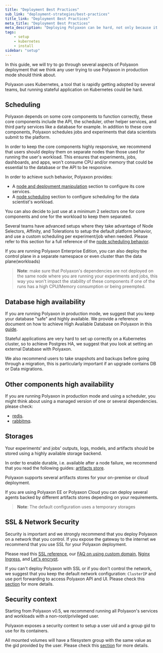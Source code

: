 ```yaml
---
title: "Deployment Best Practices"
sub_link: "deployment-strategies/best-practices"
title_link: "Deployment Best Practices"
meta_title: "Deployment Best Practices"
meta_description: "Deploying Polyaxon can be hard, not only because it requires using Kubernetes a tool that is not yet fully used by several teams, but also because it is a stateful application."
tags:
    - setup
    - kubernetes
    - install
sidebar: "setup"
---
```


In this guide, we will try to go through several aspects of Polyaxon deployment that we think any user trying to use Polyaxon in production mode should think about.

Polyaxon uses Kubernetes, a tool that is rapidly getting adopted by several teams, but running stateful application on Kubernetes could be hard.

## Scheduling

Polyaxon depends on some core components to function correctly, these core components include the API, the scheduler, other helper services, 
and third party services like a database for example. In addition to these core components, Polyaxon schedules jobs and experiments that data scientists submit to the platform.

In order to keep the core components highly responsive, we recommend that users should deploy them on separate nodes than those used for running the user's workload. 
This ensures that experiments, jobs, dashboards, and apps, won't consume CPU and/or memory that could be essential to the database or the API to be responsive.

In order to achieve such behavior, Polyaxon provides:
 * A [node and deployment manipulation](/docs/setup/platform/common-reference/#node-and-deployment-manipulation/) section to configure its core services.
 * A [node scheduling](/docs/core/scheduling-strategies/node-scheduling/) section to configure scheduling for the data scientist's workload.


You can also decide to just use at a minimum 2 selectors one for core components and one for the workload to keep them separated.

Several teams have advanced setups where they take advantage of Node Selectors, Affinity, and Tolerations to setup the default platform behavior, 
and use a custom scheduling per experiment/job when needed. Please refer to this section for a full reference of the [node scheduling behavior](/configuration/custom-node-scheduling/).

If you are running Polyaxon Enterprise Edition, you can also deploy the control plane in a separate namespace or even cluster than the data plane(workloads) 

> **Note**: make sure that Polyaxon's dependencies are not deployed on the same node where you are running your experiments and jobs, 
this way you won't impact the stability of these components if one of the runs has a high CPU/Memory consumption or being preempted.

## Database high availability

If you are running Polyaxon in production mode, we suggest that you keep your database "safe" and highly available. 
We provide a reference document on how to achieve High Available Database on Polyaxon in this [guide](/docs/setup/platform/postgresql-ha/).

Stateful applications are very hard to set up correctly on a Kubernetes cluster, so to achieve Postgres HA, we suggest that you look at setting an external Database with Polyaxon.

We also recommend users to take snapshots and backups before going through a migration, this is particularly important if an upgrade contains DB or Data migrations.

## Other components high availability

If you are running Polyaxon in production mode and using a scheduler, you might think about using a managed version of one or several dependencies. please check:

 * [redis](/docs/setup/platform/redis-ha/).
 * [rabbitmq](/docs/setup/platform/rabbitmq-ha/).

## Storages

Your experiments' and jobs' outputs, logs, models, and artifacts should be stored using a highly available storage backend. 

In order to enable durable, i.e. available after a node failure, we recommend that you read the following guides: [artifacts store](/docs/setup/connections/artifacts/).

Polyaxon supports several artifacts stores for your on-premise or cloud deployment.

If you are using Polyaxon EE or Polyaxon Cloud you can deploy several agents backed by different artifacts stores depending on your requirements. 
  
> **Note**: The default configuration uses a temporary storages

## SSL & Network Security

Security is important and we strongly recommend that you deploy Polyaxon on a network that you control.
If you expose the gateway to the internet we recommend that you use SSL for your Polyaxon deployment.
 
Please read this [SSL reference](/configuration/ssl/), 
our [FAQ on using custom domain](/faq/use-custom-domain/), 
[Nginx Ingress](/integrations/nginx/), 
and [Let's encrypt](/integrations/letsencrypt/).

If you can't deploy Polyaxon with SSL or if you don't control the network, 
we suggest that you keep the default network configuration: `ClusterIP` and use port forwarding to access Polyaxon API and UI.
Please check this [section](/docs/setup/platform/#port-forward) for more details.  

## Security context

Starting from Polyaxon v0.5, we recommend running all Polyaxon's services and workloads with a non-root/privileged user.

Polyaxon exposes a security context to setup a user uid and a group gid to use for its containers.

All mounted volumes will have a filesystem group with the same value as the gid provided by the user.
Please check this [section](/docs/setup/platform/common-reference/#security-context) for more details.

